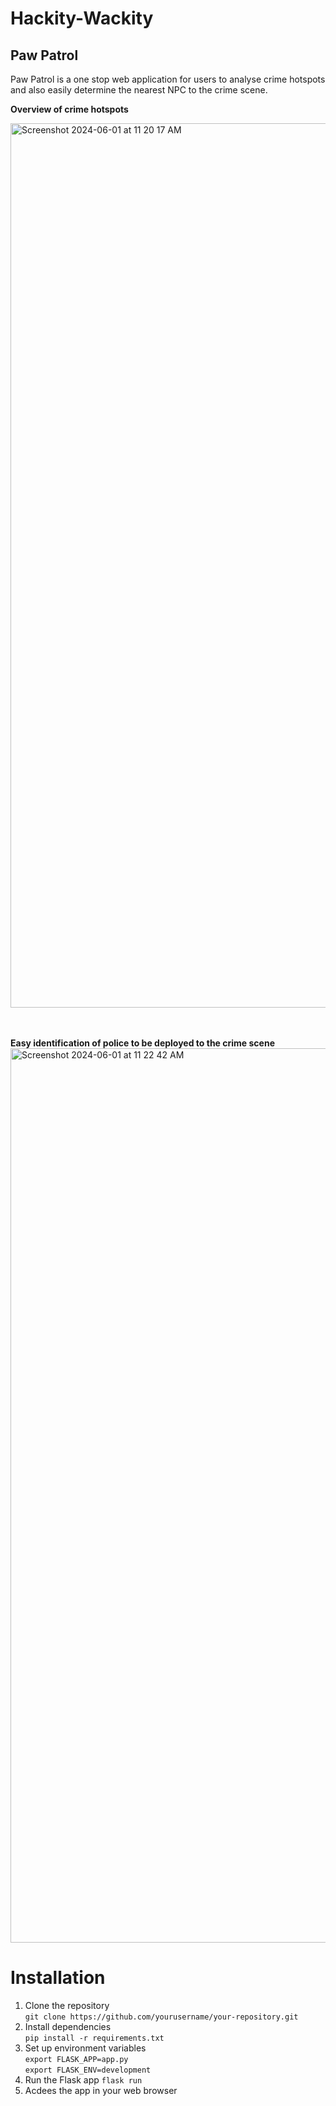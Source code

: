# Hackity-Wackity

## Paw Patrol

Paw Patrol is a one stop web application for users to analyse crime hotspots and also easily determine the nearest NPC to the crime scene.

**Overview of crime hotspots**

<img width="1415" alt="Screenshot 2024-06-01 at 11 20 17 AM" src="https://github.com/nyiwei/Hackity-Wackity/assets/99710151/aa34686b-a33f-4851-bf8a-eab1b260a27f">

<br><br>
**Easy identification of police to be deployed to the crime scene**
<img width="1431" alt="Screenshot 2024-06-01 at 11 22 42 AM" src="https://github.com/nyiwei/Hackity-Wackity/assets/99710151/adae457a-c8a2-4060-8d8f-f7dad597c1f7">

# Installation

1. Clone the repository <br>
```git clone https://github.com/yourusername/your-repository.git```
2. Install dependencies <br>
```pip install -r requirements.txt```
3. Set up environment variables <br>
```export FLASK_APP=app.py``` <br>
```export FLASK_ENV=development```
4. Run the Flask app
```flask run```
5. Acdees the app in your web browser
